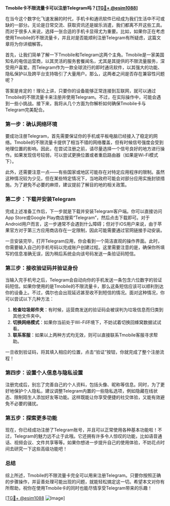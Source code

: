 **Tmobile卡不限流量卡可以注册Telegram吗？[[TG💪+ @esim1088](https://t.me/s/esim1088)]**

在当今这个数字化飞速发展的时代，手机卡和通讯软件已经成为我们生活中不可或缺的一部分。无论是日常交流、获取资讯还是娱乐消遣，我们都离不开这些工具。而对于很多人来说，选择一张合适的手机卡显得尤为重要。比如，如果你正在考虑使用Tmobile的不限流量卡，并且对是否能顺利注册Telegram有所疑虑，这篇文章将为你详细解答。

首先，让我们简单了解一下Tmobile和Telegram这两个主角。Tmobile是一家美国知名的电信运营商，以其灵活的服务套餐闻名，尤其是其提供的不限流量服务，深受用户喜爱。而Telegram作为一款全球流行的即时通讯软件，以其强大的功能、隐私保护以及跨平台支持吸引了大量用户。那么，这两者之间是否存在兼容性问题呢？

答案是肯定的！理论上讲，只要你的设备能够正常连接到互联网，就可以通过Tmobile的不限流量卡来注册并使用Telegram。不过，在实际操作中，可能会遇到一些小挑战。接下来，我将从几个方面为你解析如何确保Tmobile卡与Telegram完美配合。

### **第一步：确认网络环境**
要成功注册Telegram，首先需要保证你的手机或平板电脑已经接入了稳定的网络。Tmobile的不限流量卡提供了相当不错的网络覆盖，但有时候信号强度会受到地理位置的影响。因此，在尝试注册之前，请尽量选择一个信号良好的地方进行操作。如果发现信号较弱，可以尝试更换位置或者重启路由器（如果是Wi-Fi模式下）。

此外，还需要注意一点——有些国家或地区可能存在对特定应用程序的限制。虽然这种情况较为少见，但在某些特定情况下，当地政府可能会对部分应用实施封锁措施。为了避免不必要的麻烦，建议提前了解目的地的相关政策。

### **第二步：下载并安装Telegram**
完成上述准备工作后，下一步就是下载并安装Telegram客户端。你可以直接访问App Store或Google Play商店搜索“Telegram”，然后点击下载即可。对于Android用户而言，这一步通常不会遇到什么障碍；但对于iOS用户来说，由于苹果官方对于第三方应用商店存在一定限制，因此可能需要通过官网链接手动安装。

一旦安装完毕，打开Telegram应用，你会看到一个简洁直观的操作界面。此时，你需要输入自己的手机号码以完成账户创建过程。这里需要注意的是，确保你所填写的信息准确无误，因为稍后系统会向该号码发送一条验证码短信。

### **第三步：接收验证码并验证身份**
当输入完手机号之后，Telegram会自动向你的手机发送一条包含六位数字的验证码短信。如果你使用的是Tmobile的不限流量卡，那么这条短信应该可以顺利到达你的设备上。不过，偶尔也会出现延迟甚至收不到短信的情况。面对这种情况，你可以尝试以下几种方法：

1. **检查垃圾邮件夹**：有时候，运营商发送的验证码会被误判为垃圾信息而归类到其他文件夹中。
2. **切换网络模式**：如果你当前处于Wi-Fi环境下，不妨试着切换回蜂窝数据试试看。
3. **联系客服**：如果以上两种方式均无效，则可以直接联系Tmobile客服寻求帮助。

一旦收到验证码，将其填入相应的位置，点击“验证”按钮，你就完成了整个注册流程！

### **第四步：设置个人信息与隐私设置**
注册完成后，别忘了完善自己的个人资料，包括头像、昵称等信息。同时，为了更好地保护个人隐私，建议调整Telegram内置的一些隐私选项，例如隐藏在线状态、限制陌生人添加好友等功能。这样既能让你享受便捷的社交体验，又能有效避免不必要的骚扰。

### **第五步：探索更多功能**
现在，你已经成功注册了Telegram账号，并且可以正常使用各种基本功能啦！不过，Telegram的魅力远不止于此哦。它还拥有许多令人惊叹的功能，比如语音通话、视频会议、文件共享等等。如果你想进一步提升自己的使用体验，不妨花点时间去研究一下这些高级功能吧！

### **总结**
综上所述，Tmobile的不限流量卡完全可以用来注册Telegram。只要你按照正确的步骤操作，并妥善处理可能出现的问题，就能轻松搞定这一切。希望本文对你有所帮助，祝你在使用Tmobile卡的同时也能尽情享受Telegram带来的乐趣！

[[TG💪+ @esim1088](https://t.me/s/esim1088) ![Image](https://i.postimg.cc/4NQfJmqS/Snipaste-2025-05-13-00-14-12.png)]